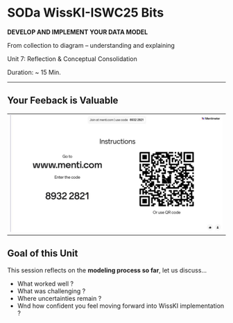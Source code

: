 <!--
*titel:
*author:in/urheber:in: 
orcid: 
email: SODa@sammlungen.io
*lizenz: cc by
lizenzlink: https://creativecommons.org/
*persistenter OER link: 
language: 
version:  v1
beschreibung: 
format: SODa WissKI How-to-Tutorial
modultitel: 
modul: Unit 1
einheitstitel: Welcome and warm-up 
eiheit: Einheit 1
lernziel: 

baustein:
zielgruppe: https://zenodo.org/records/15574575
gestaltungsprinzip: 
keywords: ???
erstellungsdatum: 

technische metadaten:
medientyp: text
dateiformat: .md
dauer: 
größe:
software: Web

icon: https://github.com/chastik/Beratung_Dateityp_Bild/refs/heads/main/resources/SODa-Logo_full.svg

link: https://raw.githubusercontent.com/chastik/WissKI/refs/heads/main/soda.css

-->

# SODa WissKI-ISWC25 Bits

**DEVELOP AND IMPLEMENT YOUR DATA MODEL**

From collection to diagram – understanding and explaining  

Unit 7: Reflection & Conceptual Consolidation  

Duration: ~ 15 Min.

---

## Your Feeback is Valuable


<table>
  <tr>
    <td><img src="../assets/feedback_menti.jpg" alt="Feedback" width="100%"></td>
  </tr>
</table>

## Goal of this Unit

This session reflects on the **modeling process so far**, let us discuss...

* What worked well ?
* What was challenging ?
* Where uncertainties remain ?
* Wnd how confident you feel moving forward into WissKI implementation ?















